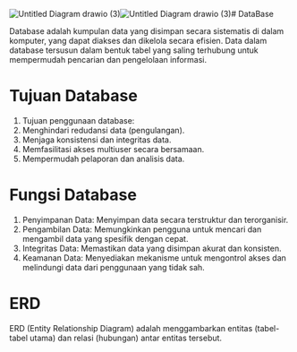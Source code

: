 ![Untitled Diagram drawio (3)](https://github.com/user-attachments/assets/ec21518f-55f9-4971-a172-6b803f907b2a)![Untitled Diagram drawio (3)](https://github.com/user-attachments/assets/5b1a07e8-d92e-454e-bc8c-0da56b66d325)# DataBase

Database adalah kumpulan data yang disimpan secara sistematis di dalam komputer, yang dapat diakses dan dikelola secara efisien. Data dalam database tersusun dalam bentuk tabel yang saling terhubung untuk mempermudah pencarian dan pengelolaan informasi.

# Tujuan Database
1. Tujuan penggunaan database:
2. Menghindari redudansi data (pengulangan).
3. Menjaga konsistensi dan integritas data.
4. Memfasilitasi akses multiuser secara bersamaan.
5. Mempermudah pelaporan dan analisis data.

# Fungsi Database
1. Penyimpanan Data: Menyimpan data secara terstruktur dan terorganisir.
2. Pengambilan Data: Memungkinkan pengguna untuk mencari dan mengambil data yang spesifik dengan cepat.
3. Integritas Data: Memastikan data yang disimpan akurat dan konsisten.
4. Keamanan Data: Menyediakan mekanisme untuk mengontrol akses dan melindungi data dari penggunaan yang tidak sah.

# ERD
ERD (Entity Relationship Diagram) adalah menggambarkan entitas (tabel-tabel utama) dan relasi (hubungan) antar entitas tersebut.

